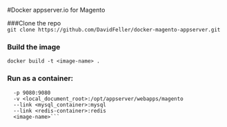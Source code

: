 
#Docker appserver.io for Magento

###Clone the repo <br />
```git clone https://github.com/DavidFeller/docker-magento-appserver.git```

### Build the image
```docker build -t <image-name> . ```

### Run as a container:
```docker run -d --name <servername>  
  -p 9080:9080 
  -v <local_document_root>:/opt/appserver/webapps/magento 
  --link <mysql_container>:mysql 
  --link <redis-container>:redis 
  <image-name>```

